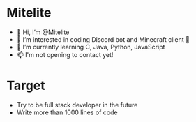 # Mitelite
- 👋 Hi, I’m @Mitelite
- 👀 I’m interested in coding Discord bot and Minecraft client 🤔
- 🌱 I’m currently learning C, Java, Python, JavaScript
- 📫 I'm not opening to contact yet!
# Target
- Try to be full stack developer in the future
- Write more than 1000 lines of code
<!---
Mitelite/Mitelite is a ✨ special ✨ repository because its `README.md` (this file) appears on your GitHub profile.
You can click the Preview link to take a look at your changes.
--->
